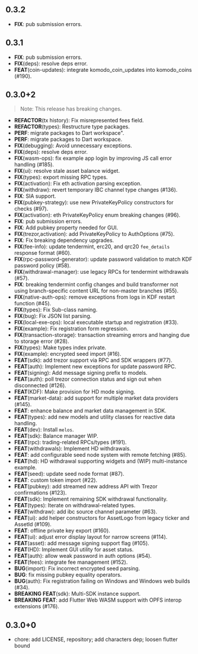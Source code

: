## 0.3.2

 - **FIX**: pub submission errors.

## 0.3.1

 - **FIX**: pub submission errors.
 - **FIX**(deps): resolve deps error.
 - **FEAT**(coin-updates): integrate komodo_coin_updates into komodo_coins (#190).

## 0.3.0+2

> Note: This release has breaking changes.

 - **REFACTOR**(tx history): Fix misrepresented fees field.
 - **REFACTOR**(types): Restructure type packages.
 - **PERF**: migrate packages to Dart workspace".
 - **PERF**: migrate packages to Dart workspace.
 - **FIX**(debugging): Avoid unnecessary exceptions.
 - **FIX**(deps): resolve deps error.
 - **FIX**(wasm-ops): fix example app login by improving JS call error handling (#185).
 - **FIX**(ui): resolve stale asset balance widget.
 - **FIX**(types): export missing RPC types.
 - **FIX**(activation): Fix eth activation parsing exception.
 - **FIX**(withdraw): revert temporary IBC channel type changes (#136).
 - **FIX**: SIA support.
 - **FIX**(pubkey-strategy): use new PrivateKeyPolicy constructors for checks (#97).
 - **FIX**(activation): eth PrivateKeyPolicy enum breaking changes (#96).
 - **FIX**: pub submission errors.
 - **FIX**: Add pubkey property needed for GUI.
 - **FIX**(trezor,activation): add PrivateKeyPolicy to AuthOptions (#75).
 - **FIX**: Fix breaking dependency upgrades.
 - **FIX**(fee-info): update tendermint, erc20, and qrc20 `fee_details` response format (#60).
 - **FIX**(rpc-password-generator): update password validation to match KDF password policy (#58).
 - **FIX**(withdrawal-manager): use legacy RPCs for tendermint withdrawals (#57).
 - **FIX**: breaking tendermint config changes and build transformer not using branch-specific content URL for non-master branches (#55).
 - **FIX**(native-auth-ops): remove exceptions from logs in KDF restart function (#45).
 - **FIX**(types): Fix Sub-class naming.
 - **FIX**(bug): Fix JSON list parsing.
 - **FIX**(local-exe-ops): local executable startup and registration (#33).
 - **FIX**(example): Fix registration form regression.
 - **FIX**(transaction-storage): transaction streaming errors and hanging due to storage error (#28).
 - **FIX**(types): Make types index private.
 - **FIX**(example): encrypted seed import (#16).
 - **FEAT**(sdk): add trezor support via RPC and SDK wrappers (#77).
 - **FEAT**(auth): Implement new exceptions for update password RPC.
 - **FEAT**(signing): Add message signing prefix to models.
 - **FEAT**(auth): poll trezor connection status and sign out when disconnected (#126).
 - **FEAT**(KDF): Make provision for HD mode signing.
 - **FEAT**(market-data): add support for multiple market data providers (#145).
 - **FEAT**: enhance balance and market data management in SDK.
 - **FEAT**(types): add new models and utility classes for reactive data handling.
 - **FEAT**(dev): Install `melos`.
 - **FEAT**(sdk): Balance manager WIP.
 - **FEAT**(rpc): trading-related RPCs/types (#191).
 - **FEAT**(withdrawals): Implement HD withdrawals.
 - **FEAT**: add configurable seed node system with remote fetching (#85).
 - **FEAT**(hd): HD withdrawal supporting widgets and (WIP) multi-instance example.
 - **FEAT**(seed): update seed node format (#87).
 - **FEAT**: custom token import (#22).
 - **FEAT**(pubkey): add streamed new address API with Trezor confirmations (#123).
 - **FEAT**(sdk): Implement remaining SDK withdrawal functionality.
 - **FEAT**(types): Iterate on withdrawal-related types.
 - **FEAT**(withdraw): add ibc source channel parameter (#63).
 - **FEAT**(ui): add helper constructors for AssetLogo from legacy ticker and AssetId (#109).
 - **FEAT**: offline private key export (#160).
 - **FEAT**(ui): adjust error display layout for narrow screens (#114).
 - **FEAT**(asset): add message signing support flag (#105).
 - **FEAT**(HD): Implement GUI utility for asset status.
 - **FEAT**(auth): allow weak password in auth options (#54).
 - **FEAT**(fees): integrate fee management (#152).
 - **BUG**(import): Fix incorrect encrypted seed parsing.
 - **BUG**: fix missing pubkey equality operators.
 - **BUG**(auth): Fix registration failing on Windows and Windows web builds  (#34).
 - **BREAKING** **FEAT**(sdk): Multi-SDK instance support.
 - **BREAKING** **FEAT**: add Flutter Web WASM support with OPFS interop extensions (#176).

## 0.3.0+0

- chore: add LICENSE, repository; add characters dep; loosen flutter bound
